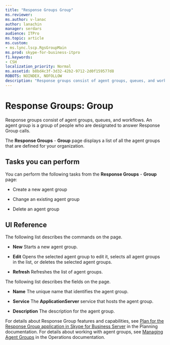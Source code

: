 ```yaml
---
title: "Response Groups Group"
ms.reviewer: 
ms.author: v-lanac
author: lanachin
manager: serdars
audience: ITPro
ms.topic: article
ms.custom:
- ms.lync.lscp.RgsGroupMain
ms.prod: skype-for-business-itpro
f1.keywords:
- CSH
localization_priority: Normal
ms.assetid: b8bd4c3f-3d32-42b2-9712-2d0f159577d8
ROBOTS: NOINDEX, NOFOLLOW
description: "Response groups consist of agent groups, queues, and workflows. An agent group is a group of people who are designated to answer Response Group calls."
---
```


# Response Groups: Group

Response groups consist of agent groups, queues, and workflows. An agent group is a group of people who are designated to answer Response Group calls.

The **Response Groups** - **Group** page displays a list of all the agent groups that are defined for your organization.

## Tasks you can perform

You can perform the following tasks from the **Response Groups** - **Group** page:

- Create a new agent group

- Change an existing agent group

- Delete an agent group

## UI Reference

The following list describes the commands on the page.

- **New** Starts a new agent group.

- **Edit** Opens the selected agent group to edit it, selects all agent groups in the list, or deletes the selected agent groups.

- **Refresh** Refreshes the list of agent groups.

The following list describes the fields on the page.

- **Name** The unique name that identifies the agent group.

- **Service** The **ApplicationServer** service that hosts the agent group.

- **Description** The description for the agent group.

For details about Response Group features and capabilities, see [Plan for the Response Group application in Skype for Business Server](../../../plan-your-deployment/enterprise-voice-solution/response-group.md) in the Planning documentation. For details about working with agent groups, see [Managing Agent Groups](https://technet.microsoft.com/library/36084cdc-38f1-4c45-922f-f81c7e86210c.aspx) in the Operations documentation.


